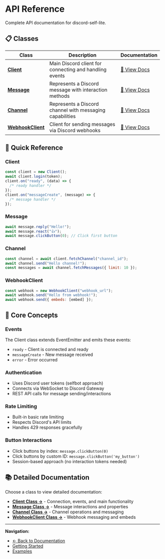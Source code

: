 # API Reference

Complete API documentation for discord-self-lite.

## 📋 Classes

| Class                                 | Description                                              | Documentation                    |
| ------------------------------------- | -------------------------------------------------------- | -------------------------------- |
| **[Client](Client.md)**               | Main Discord client for connecting and handling events   | [📖 View Docs](Client.md)        |
| **[Message](Message.md)**             | Represents a Discord message with interaction methods    | [📖 View Docs](Message.md)       |
| **[Channel](Channel.md)**             | Represents a Discord channel with messaging capabilities | [📖 View Docs](Channel.md)       |
| **[WebhookClient](WebhookClient.md)** | Client for sending messages via Discord webhooks         | [📖 View Docs](WebhookClient.md) |

## 🚀 Quick Reference

### Client

```javascript
const client = new Client();
await client.login(token);
client.on("ready", (data) => {
  /* ready handler */
});
client.on("messageCreate", (message) => {
  /* message handler */
});
```

### Message

```javascript
await message.reply("Hello!");
await message.react("👍");
await message.clickButton(0); // Click first button
```

### Channel

```javascript
const channel = await client.fetchChannel("channel_id");
await channel.send("Hello channel!");
const messages = await channel.fetchMessages({ limit: 10 });
```

### WebhookClient

```javascript
const webhook = new WebhookClient("webhook_url");
await webhook.send("Hello from webhook!");
await webhook.send({ embeds: [embed] });
```

## 🔧 Core Concepts

### Events

The Client class extends EventEmitter and emits these events:

- `ready` - Client is connected and ready
- `messageCreate` - New message received
- `error` - Error occurred

### Authentication

- Uses Discord user tokens (selfbot approach)
- Connects via WebSocket to Discord Gateway
- REST API calls for message sending/interactions

### Rate Limiting

- Built-in basic rate limiting
- Respects Discord's API limits
- Handles 429 responses gracefully

### Button Interactions

- Click buttons by index: `message.clickButton(0)`
- Click buttons by custom ID: `message.clickButton('my_button')`
- Session-based approach (no interaction tokens needed)

## 📚 Detailed Documentation

Choose a class to view detailed documentation:

- **[Client Class →](Client.md)** - Connection, events, and main functionality
- **[Message Class →](Message.md)** - Message interactions and properties
- **[Channel Class →](Channel.md)** - Channel operations and messaging
- **[WebhookClient Class →](WebhookClient.md)** - Webhook messaging and embeds

---

**Navigation:**

- [← Back to Documentation](../README.md)
- [Getting Started](../getting-started.md)
- [Examples](../examples.md)
